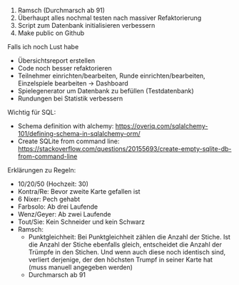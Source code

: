 1. Ramsch (Durchmarsch ab 91)
2. Überhaupt alles nochmal testen nach massiver Refaktorierung
3. Script zum Datenbank initialisieren verbessern
4. Make public on Github


Falls ich noch Lust habe
- Übersichtsreport erstellen
- Code noch besser refaktorieren
- Teilnehmer einrichten/bearbeiten, Runde einrichten/bearbeiten, Einzelspiele bearbeiten -> Dashboard
- Spielegenerator um Datenbank zu befüllen (Testdatenbank)
- Rundungen bei Statistik verbessern
 
 Wichtig für SQL:
 - Schema definition with alchemy: https://overiq.com/sqlalchemy-101/defining-schema-in-sqlalchemy-orm/
 - Create SQLite from command line: https://stackoverflow.com/questions/20155693/create-empty-sqlite-db-from-command-line
  
 Erklärungen zu Regeln:
- 10/20/50 (Hochzeit: 30)
- Kontra/Re: Bevor zweite Karte gefallen ist
- 6 Nixer: Pech gehabt
- Farbsolo: Ab drei Laufende
- Wenz/Geyer: Ab zwei Laufende
- Tout/Sie: Kein Schneider und kein Schwarz
- Ramsch: 
  - Punktgleichheit: Bei Punktgleichheit zählen die Anzahl der Stiche. Ist die Anzahl der Stiche ebenfalls gleich, 
    entscheidet die Anzahl der Trümpfe in den Stichen. Und wenn auch diese noch identisch sind, verliert derjenige, der 
    den höchsten Trumpf in seiner Karte hat (muss manuell angegeben werden)
  - Durchmarsch ab 91
 
 
 
